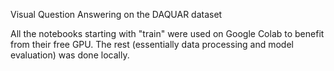 Visual Question Answering on the DAQUAR dataset

All the notebooks starting with "train" were used on Google Colab to benefit from their free GPU. The rest (essentially data processing and model evaluation) was done locally. 